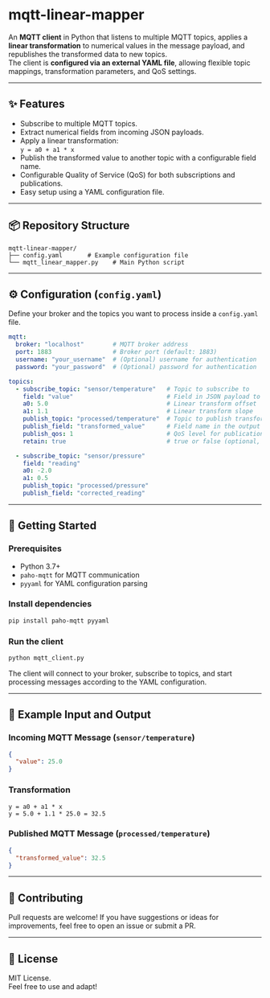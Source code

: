 # mqtt-linear-mapper

An **MQTT client** in Python that listens to multiple MQTT topics, applies a **linear transformation** to numerical values in the message payload, and republishes the transformed data to new topics.  
The client is **configured via an external YAML file**, allowing flexible topic mappings, transformation parameters, and QoS settings.

---

## ✨ Features

- Subscribe to multiple MQTT topics.
- Extract numerical fields from incoming JSON payloads.
- Apply a linear transformation:  
  `y = a0 + a1 * x`
- Publish the transformed value to another topic with a configurable field name.
- Configurable Quality of Service (QoS) for both subscriptions and publications.
- Easy setup using a YAML configuration file.

---

## 📦 Repository Structure

```
mqtt-linear-mapper/
├── config.yaml       # Example configuration file
└── mqtt_linear_mapper.py    # Main Python script
```

---

## ⚙️ Configuration (`config.yaml`)

Define your broker and the topics you want to process inside a `config.yaml` file.

```yaml
mqtt:
  broker: "localhost"        # MQTT broker address
  port: 1883                 # Broker port (default: 1883)
  username: "your_username"  # (Optional) username for authentication
  password: "your_password"  # (Optional) password for authentication

topics:
  - subscribe_topic: "sensor/temperature"   # Topic to subscribe to
    field: "value"                          # Field in JSON payload to transform
    a0: 5.0                                 # Linear transform offset
    a1: 1.1                                 # Linear transform slope
    publish_topic: "processed/temperature"  # Topic to publish transformed value to
    publish_field: "transformed_value"      # Field name in the output JSON
    publish_qos: 1                          # QoS level for publication (optional, default: 0)
    retain: true                            # true or false (optional, default: false)

  - subscribe_topic: "sensor/pressure"
    field: "reading"
    a0: -2.0
    a1: 0.5
    publish_topic: "processed/pressure"
    publish_field: "corrected_reading"
```

---

## 🚀 Getting Started

### Prerequisites

- Python 3.7+
- `paho-mqtt` for MQTT communication
- `pyyaml` for YAML configuration parsing

### Install dependencies

```bash
pip install paho-mqtt pyyaml
```

### Run the client

```bash
python mqtt_client.py
```

The client will connect to your broker, subscribe to topics, and start processing messages according to the YAML configuration.

---

## 📝 Example Input and Output

### Incoming MQTT Message (`sensor/temperature`)

```json
{
  "value": 25.0
}
```

### Transformation

```
y = a0 + a1 * x
y = 5.0 + 1.1 * 25.0 = 32.5
```

### Published MQTT Message (`processed/temperature`)

```json
{
  "transformed_value": 32.5
}
```

---

## 🤝 Contributing

Pull requests are welcome! If you have suggestions or ideas for improvements, feel free to open an issue or submit a PR.

---

## 📄 License

MIT License.  
Feel free to use and adapt!
